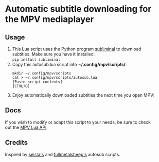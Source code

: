 # Automatic subtitle downloading for the MPV mediaplayer
## Usage
1. This Lua script uses the Python program [subliminal](https://github.com/Diaoul/subliminal) to download subtitles. Make sure you have it installed:  
`pip install subliminal`
2. Copy this autosub.lua script into **~/.config/mpv/scripts/**:
   ```shell
   mkdir ~/.config/mpv/scripts
   cat > ~/.config/mpv/scripts/autosub.lua
   [Paste script contents]
   [CTRL+D]
   ```
3. Enjoy automatically downloaded subtitles the next time you open MPV!

## Docs
If you wish to modify or adapt this script to your needs,
be sure to check out the [MPV Lua API](https://mpv.io/manual/stable/#lua-scripting).

## Credits
Inspired by [selsta's](https://gist.github.com/selsta/ce3fb37e775dbd15c698) and
[fullmetalsheep's](https://gist.github.com/fullmetalsheep/28c397b200a7348027d983f31a7eddfa) autosub scripts.
